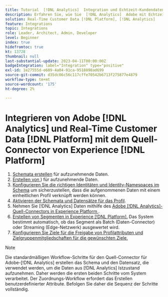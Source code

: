 ```yaml
---
title: Tutorial  [!DNL Analytics]  Integration und Echtzeit-Kundendaten  [!DNL Platform]  Experience  [!DNL Platform] -Quell-Connector
description: Erfahren Sie, wie Sie  [!DNL Analytics]  Adobe mit Echtzeit-Kundendaten  [!DNL Platform]  Experience  [!DNL Platform] -Quell-Connector integrieren.
solution: Real-Time Customer Data [!DNL Platform], [!DNL Analytics]
feature: Integrations
topic: Integrations
role: Leader, Architect, Admin, Developer
level: Beginner
index: true
hidefromtoc: true
kt: 13728
thumbnail: null
last-substantial-update: 2023-04-11T00:00:00Z
badgeIntegration: label="Integration" type="positive"
exl-id: 1e27555d-e609-4a04-91ca-9518898ad699
source-git-commit: d35dc06c56c117cffe70542b6713f275877e4879
workflow-type: tm+mt
source-wordcount: '175'
ht-degree: 2%

---
```


# Integrieren von Adobe [!DNL Analytics] und Real-Time Customer Data [!DNL Platform] mit dem Quell-Connector von Experience [!DNL Platform]

<ol>
    <li><a href="https://experienceleague.adobe.com/de?lang=de#dashboard/learning" _target="_blank" rel="noopener noreferrer">Schemata erstellen</a> für aufzunehmende Daten.</li>
    <li><a href="https://experienceleague.adobe.com/docs/platform-learn/tutorials/data-ingestion/create-datasets-and-ingest-data.html?lang=de" _target="_blank" rel="noopener noreferrer">Erstellen von </a>) für aufzunehmende Daten.</a></li>
    <li><a href="https://experienceleague.adobe.com/docs/platform-learn/tutorials/identities/label-ingest-and-verify-identity-data.html?lang=de" _target="_blank" rel="noopener noreferrer">Konfigurieren Sie die richtigen Identitäten und Identity-Namespaces im Schema</a> um sicherzustellen, dass die aufgenommenen Daten mit einem einheitlichen Profil verknüpft werden können.</li> 
    <li><a href="https://experienceleague.adobe.com/docs/platform-learn/tutorials/profiles/bring-data-into-the-real-time-customer-profile.html?lang=de" _target="_blank" rel="noopener noreferrer">Aktivieren der Schemata und Datensätze für das Profil</a>.</li>
    <li>Nehmen Sie [!DNL Analytics] Daten mithilfe des <a href="https://experienceleague.adobe.com/docs/platform-learn/tutorials/sources/ingest-data-from-adobe-analytics.html?lang=de" _target="_blank" rel="noopener noreferrer">Adobe [!DNL Analytics]-Quell-Connectors in Experience Platform </a>.</li>
    <li><a href="https://experienceleague.adobe.com/docs/platform-learn/tutorials/audiences/create-audiences.html?lang=de" _target="_blank" rel="noopener noreferrer">Erstellen von Segmenten in Experience [!DNL Platform].</a> Das System bestimmt automatisch, ob das Segment als Batch (Daten-Connector) oder Streaming (Edge-Netzwerk) ausgewertet wird.</li>
    <li><a href="https://experienceleague.adobe.com/docs/platform-learn/tutorials/destinations/create-destinations-and-activate-data.html?lang=de" _target="_blank" rel="noopener noreferrer">Konfigurieren Sie Ziele für die Freigabe von Profilattributen und Zielgruppenmitgliedschaften für die gewünschten Ziele.</a></li>   
</ol>

>[!NOTE]
>
>Die standardmäßigen Workflow-Schritte für den Quell-Connector für Adobe-[!DNL Analytics] erstellen das Schema und den Datensatz, die verwendet werden, um die Daten aus [!DNL Analytics] Istzustand aufzunehmen. Daher werden die ersten beiden Schritte vom System verarbeitet. Der Zuordnungs-Workflow erfordert das Erstellen benutzerdefinierter Attribute. Befolgen Sie daher die Sequenz der Schritte vollständig.
